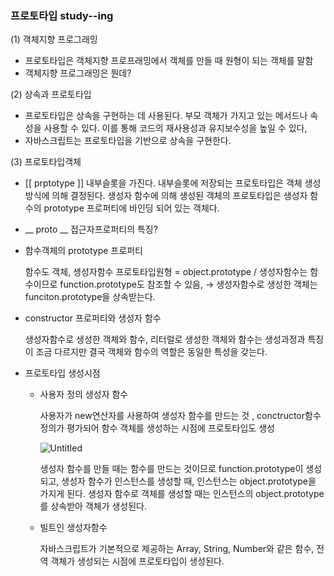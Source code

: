 ### 프로토타입 study--ing

(1) 객체지향 프로그래밍

- 프로토타입은 객체지향 프로프래밍에서 객체를 만들 때 원형이 되는 객체를 말함
- 객체지향 프로그래밍은 뭔데?

(2) 상속과 프로토타입

- 프로토타입은 상속을 구현하는 데 사용된다. 부모 객체가 가지고 있는 메서드나 속성을 사용할 수 있다. 이를 통해 코드의 재사용성과 유지보수성을 높일 수 있다,
- 자바스크립트는 프로토타입을 기반으로 상속을 구현한다.

(3) 프로토타입객체

- [[ prptotype ]] 내부슬롯을 가진다. 내부슬롯에 저장되는 프로토타입은 객체 생성 방식에 의해 결정된다. 생성자 함수에 의해 생성된 객체의 프로토타입은 생성자 함수의 prototype 프로퍼티에 바인딩 되어 있는 객체다.
- __ proto __ 접근자프로퍼티의 특징?
- 함수객체의 prototype 프로퍼티
    
    함수도 객체, 생성자함수 프로토타입원형 = object.prototype / 생성자함수는 함수이므로 function.prototype도 참조할 수 있음, → 생성자함수로 생성한 객체는 funciton.prototype을 상속받는다. 
    
- constructor 프로퍼티와 생성자 함수
    
    생성자함수로 생성한 객체와 함수, 리터럴로 생성한 객체와 함수는 생성과정과 특징이 조금 다르지만 결국 객체와 함수의 역할은 동일한 특성을 갖는다. 
    
- 프로토타입 생성시점
    - 사용자 정의 생성자 함수
        
        사용자가 new연산자를 사용하여 생성자 함수를 만드는 것 , conctructor함수 정의가 평가되어 함수 객체를 생성하는 시점에 프로토타입도 생성
        
        ![Untitled](https://s3-us-west-2.amazonaws.com/secure.notion-static.com/b05923c1-0c8e-4f39-bd07-2d533baae317/Untitled.png)
        
        생성자 함수를 만들 때는 함수를 만드는 것이므로 function.prototype이 생성되고, 
        생성자 함수가 인스턴스를 생성할 때, 인스턴스는 object.prototype을 가지게 된다. 
        생성자 함수로 객체를 생성할 때는 인스턴스의 object.prototype를 상속받아 객체가 생성된다.  
        
    - 빌트인 생성자함수
        
        자바스크립트가 기본적으로 제공하는 Array, String, Number와 같은 함수, 전역 객체가 생성되는 시점에 프로토타입이 생성된다.